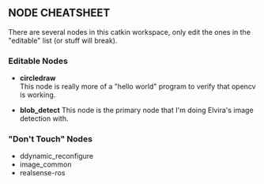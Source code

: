 ## NODE CHEATSHEET

There are several nodes in this catkin workspace, only edit the ones in the "editable" list (or stuff will break).

### Editable Nodes

- __circledraw__  
This node is really more of a "hello world" program to verify that opencv is working.

- __blob_detect__
This node is the primary node that I'm doing Elvira's image detection with.

### "Don't Touch" Nodes

- ddynamic_reconfigure
- image_common
- realsense-ros
